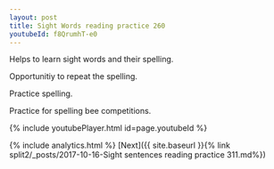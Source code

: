 ```yaml
---
layout: post
title: Sight Words reading practice 260
youtubeId: f8QrumhT-e0
---
```

 
 
Helps to learn sight words and their spelling.

Opportunitiy to repeat the spelling. 

Practice spelling. 
 
Practice for spelling bee competitions. 
 
{% include youtubePlayer.html id=page.youtubeId %}
 
 
{% include analytics.html %} 
[Next]({{ site.baseurl }}{% link  split2/_posts/2017-10-16-Sight sentences reading practice 311.md%})
 
